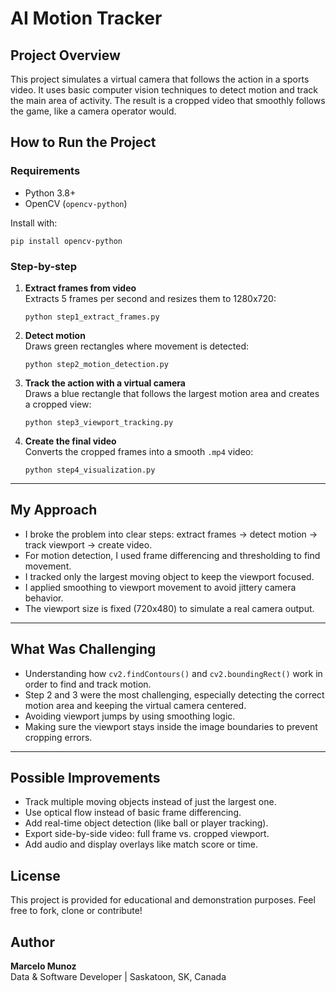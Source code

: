 # AI Motion Tracker

## Project Overview

This project simulates a virtual camera that follows the action in a sports video. It uses basic computer vision techniques to detect motion and track the main area of activity. The result is a cropped video that smoothly follows the game, like a camera operator would.


## How to Run the Project

### Requirements

- Python 3.8+
- OpenCV (`opencv-python`)

Install with:
```
pip install opencv-python
```

### Step-by-step

1. **Extract frames from video**  
   Extracts 5 frames per second and resizes them to 1280x720:

   ```
   python step1_extract_frames.py
   ```

2. **Detect motion**  
   Draws green rectangles where movement is detected:

   ```
   python step2_motion_detection.py
   ```

3. **Track the action with a virtual camera**  
   Draws a blue rectangle that follows the largest motion area and creates a cropped view:

   ```
   python step3_viewport_tracking.py
   ```

4. **Create the final video**  
   Converts the cropped frames into a smooth `.mp4` video:

   ```
   python step4_visualization.py
   ```

---

## My Approach

- I broke the problem into clear steps: extract frames → detect motion → track viewport → create video.
- For motion detection, I used frame differencing and thresholding to find movement.
- I tracked only the largest moving object to keep the viewport focused.
- I applied smoothing to viewport movement to avoid jittery camera behavior.
- The viewport size is fixed (720x480) to simulate a real camera output.

---

## What Was Challenging

- Understanding how `cv2.findContours()` and `cv2.boundingRect()` work in order to find and track motion.
- Step 2 and 3 were the most challenging, especially detecting the correct motion area and keeping the virtual camera centered.
- Avoiding viewport jumps by using smoothing logic.
- Making sure the viewport stays inside the image boundaries to prevent cropping errors.

---

## Possible Improvements

- Track multiple moving objects instead of just the largest one.
- Use optical flow instead of basic frame differencing.
- Add real-time object detection (like ball or player tracking).
- Export side-by-side video: full frame vs. cropped viewport.
- Add audio and display overlays like match score or time.

## License
This project is provided for educational and demonstration purposes.
Feel free to fork, clone or contribute!

## Author
**Marcelo Munoz**  
Data & Software Developer | Saskatoon, SK, Canada
